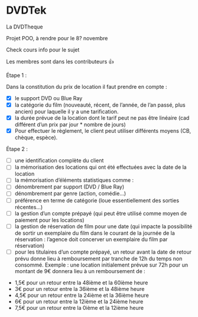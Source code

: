 # DVDTek
La DVDTheque

Projet POO, à rendre pour le 8? novembre

Check cours info pour le sujet

Les membres sont dans les contributeurs 👍 

Étape 1 :

Dans la constitution du prix de location il faut prendre en compte :

- [x] le support DVD ou Blue Ray
- [x] la catégorie du film (nouveauté, récent, de l’année, de l’an passé, plus ancien) pour laquelle il y a une tarification.
- [x] la durée prévue de la location dont le tarif peut ne pas être linéaire (cad différent d’un prix par jour * nombre de jours)
- [x] Pour effectuer le règlement, le client peut utiliser différents moyens (CB, chèque, espèce).

Étape 2 :

- [ ] une identification complète du client
- [ ] la mémorisation des locations qui ont été effectuées avec la date de la location
- [ ] la mémorisation d’éléments statistiques comme :
- [ ] dénombrement par support (DVD / Blue Ray)
- [ ] dénombrement par genre (action, comédie...)
- [ ] préférence en terme de catégorie (loue essentiellement des sorties récentes...)
- [ ] la gestion d’un compte prépayé (qui peut être utilisé comme moyen de paiement pour
les locations)
- [ ] la gestion de réservation de film pour une date (qui impacte la possibilité de sortir un exemplaire du film dans le courant de la journée de la réservation : l’agence doit concerver un exemplaire du film par réservation)
- [ ] pour les titulaires d’un compte prépayé, un retour avant la date de retour prévu donne lieu à remboursement par tranche de 12h du temps non consommé. Exemple : une location initialement prévue sur 72h pour un montant de 9€ donnera lieu à un remboursement de :
- 1,5€ pour un retour entre la 48ième et la 60ième heure
- 3€ pour un retour entre la 36ième et la 48ième heure
- 4,5€ pour un retour entre la 24ième et la 36ième heure
- 6€ pour un retour entre la 12ième et la 24ième heure
- 7,5€ pour un retour entre la 0ième et la 12ième heure
